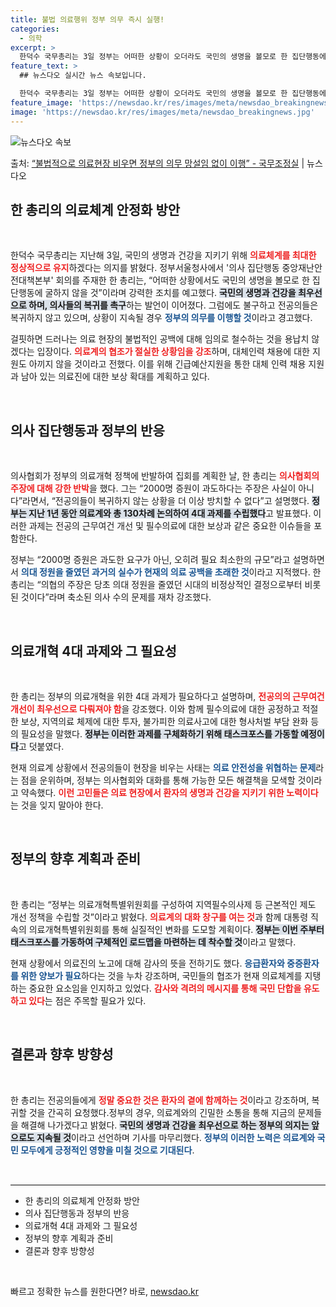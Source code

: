 ```yaml
---
title: 불법 의료행위 정부 의무 즉시 실행!
categories:
  - 의학
excerpt: >
  한덕수 국무총리는 3일 정부는 어떠한 상황이 오더라도 국민의 생명을 볼모로 한 집단행동에 굴하지 않을 것이며…
feature_text: >
  ## 뉴스다오 실시간 뉴스 속보입니다.

  한덕수 국무총리는 3일 정부는 어떠한 상황이 오더라도 국민의 생명을 볼모로 한 집단행동에 굴하지 않을 것이며…
feature_image: 'https://newsdao.kr/res/images/meta/newsdao_breakingnews.jpg'
image: 'https://newsdao.kr/res/images/meta/newsdao_breakingnews.jpg'
---
```


![뉴스다오 속보](https://newsdao.kr/res/images/meta/newsdao_breakingnews.jpg)

<p>출처: <a href="https://newsdao.kr/3266" rel="dofollow">“불법적으로 의료현장 비우면 정부의 의무 망설임 없이 이행”  - 국무조정실</a> | 뉴스다오</p>

<h2 data-ke-size="size26">한 총리의 의료체계 안정화 방안</h2>

<p data-ke-size="size16">&nbsp;</p>

한덕수 국무총리는 지난해 3일, 국민의 생명과 건강을 지키기 위해 <b><span style="color: #ee2323;">의료체계를 최대한 정상적으로 유지</span></b>하겠다는 의지를 밝혔다. 정부서울청사에서 '의사 집단행동 중앙재난안전대책본부' 회의를 주재한 한 총리는, “어떠한 상황에서도 국민의 생명을 볼모로 한 집단행동에 굴하지 않을 것”이라며 강력한 조치를 예고했다. <b><span style="background-color: #21538527;">국민의 생명과 건강을 최우선으로 하며, 의사들의 복귀를 촉구</span></b>하는 발언이 이어졌다. 그럼에도 불구하고 전공의들은 복귀하지 않고 있으며, 상황이 지속될 경우 <b><span style="color: #1a5490;">정부의 의무를 이행할 것</span></b>이라고 경고했다.

걸핏하면 드러나는 의료 현장의 불법적인 공백에 대해 임의로 철수하는 것을 용납치 않겠다는 입장이다. <b><span style="color: #ee2323;">의료계의 협조가 절실한 상황임을 강조</span></b>하며, 대체인력 채용에 대한 지원도 아끼지 않을 것이라고 전했다. 이를 위해 긴급예산지원을 통한 대체 인력 채용 지원과 남아 있는 의료진에 대한 보상 확대를 계획하고 있다.

<p data-ke-size="size16">&nbsp;</p>

<h2 data-ke-size="size26">의사 집단행동과 정부의 반응</h2>

<p data-ke-size="size16">&nbsp;</p>

의사협회가 정부의 의료개혁 정책에 반발하여 집회를 계획한 날, 한 총리는 <b><span style="color: #ee2323;">의사협회의 주장에 대해 강한 반박</span></b>을 했다. 그는 “2000명 증원이 과도하다는 주장은 사실이 아니다”라면서, “전공의들이 복귀하지 않는 상황을 더 이상 방치할 수 없다”고 설명했다. <b><span style="background-color: #21538527;">정부는 지난 1년 동안 의료계와 총 130차례 논의하여 4대 과제를 수립했다</span></b>고 발표했다. 이러한 과제는 전공의 근무여건 개선 및 필수의료에 대한 보상과 같은 중요한 이슈들을 포함한다.

정부는 “2000명 증원은 과도한 요구가 아닌, 오히려 필요 최소한의 규모”라고 설명하면서 <b><span style="color: #1a5490;">의대 정원을 줄였던 과거의 실수가 현재의 의료 공백을 초래한 것</span></b>이라고 지적했다. 한 총리는 “의협의 주장은 당초 의대 정원을 줄였던 시대의 비정상적인 결정으로부터 비롯된 것이다”라며 축소된 의사 수의 문제를 재차 강조했다.

<p data-ke-size="size16">&nbsp;</p>

<h2 data-ke-size="size26">의료개혁 4대 과제와 그 필요성</h2>

<p data-ke-size="size16">&nbsp;</p>

한 총리는 정부의 의료개혁을 위한 4대 과제가 필요하다고 설명하며, <b><span style="color: #ee2323;">전공의의 근무여건 개선이 최우선으로 다뤄져야 함</span></b>을 강조했다. 이와 함께 필수의료에 대한 공정하고 적절한 보상, 지역의료 체제에 대한 투자, 불가피한 의료사고에 대한 형사처벌 부담 완화 등의 필요성을 말했다. <b><span style="background-color: #21538527;">정부는 이러한 과제를 구체화하기 위해 태스크포스를 가동할 예정이다</span></b>고 덧붙였다.

현재 의료계 상황에서 전공의들이 현장을 비우는 사태는 <b><span style="color: #1a5490;">의료 안전성을 위협하는 문제</span></b>라는 점을 운위하며, 정부는 의사협회와 대화를 통해 가능한 모든 해결책을 모색할 것이라고 약속했다. <b><span style="color: #ee2323;">이런 고민들은 의료 현장에서 환자의 생명과 건강을 지키기 위한 노력이다</span></b>는 것을 잊지 말아야 한다.

<p data-ke-size="size16">&nbsp;</p>

<h2 data-ke-size="size26">정부의 향후 계획과 준비</h2>

<p data-ke-size="size16">&nbsp;</p>

한 총리는 “정부는 의료개혁특별위원회를 구성하여 지역필수의사제 등 근본적인 제도 개선 정책을 수립할 것”이라고 밝혔다. <b><span style="color: #ee2323;">의료계의 대화 창구를 여는 것</span></b>과 함께 대통령 직속의 의료개혁특별위원회를 통해 실질적인 변화를 도모할 계획이다. <b><span style="background-color: #21538527;">정부는 이번 주부터 태스크포스를 가동하여 구체적인 로드맵을 마련하는 데 착수할 것</span></b>이라고 말했다.

현재 상황에서 의료진의 노고에 대해 감사의 뜻을 전하기도 했다. <b><span style="color: #1a5490;">응급환자와 중증환자를 위한 양보가 필요</span></b>하다는 것을 누차 강조하며, 국민들의 협조가 현재 의료체계를 지탱하는 중요한 요소임을 인지하고 있었다. <b><span style="color: #ee2323;">감사와 격려의 메시지를 통해 국민 단합을 유도하고 있다</span></b>는 점은 주목할 필요가 있다.

<p data-ke-size="size16">&nbsp;</p>

<h2 data-ke-size="size26">결론과 향후 방향성</h2>

<p data-ke-size="size16">&nbsp;</p>

한 총리는 전공의들에게 <b><span style="color: #ee2323;">정말 중요한 것은 환자의 곁에 함께하는 것</span></b>이라고 강조하며, 복귀할 것을 간곡히 요청했다.정부의 경우, 의료계와의 긴밀한 소통을 통해 지금의 문제들을 해결해 나가겠다고 밝혔다. <b><span style="background-color: #21538527;">국민의 생명과 건강을 최우선으로 하는 정부의 의지는 앞으로도 지속될 것</span></b>이라고 선언하며 기사를 마무리했다. <b><span style="color: #1a5490;">정부의 이러한 노력은 의료계와 국민 모두에게 긍정적인 영향을 미칠 것으로 기대된다</span></b>.

<p data-ke-size="size16">&nbsp;</p>

<hr style="height: 1px; border: 0; border-top: 1px solid #eaeaea;">

<ul>
    <li>한 총리의 의료체계 안정화 방안</li>
    <li>의사 집단행동과 정부의 반응</li>
    <li>의료개혁 4대 과제와 그 필요성</li>
    <li>정부의 향후 계획과 준비</li>
    <li>결론과 향후 방향성</li>
</ul>

<p data-ke-size="size16">&nbsp;</p> 

빠르고 정확한 뉴스를 원한다면? 바로, <a href="https://newsdao.kr" rel="dofollow">newsdao.kr</a>



